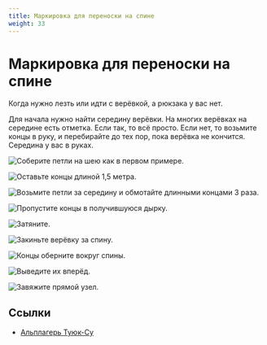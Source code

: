 ```yaml
---
title: Маркировка для переноски на спине
weight: 33
---
```


# Маркировка для переноски на спине

Когда нужно лезть или идти с верёвкой, а рюкзака у вас нет.

Для начала нужно найти середину верёвки. На многих верёвках на середине есть
отметка. Если так, то всё просто. Если нет, то возьмите концы в руку, и
перебирайте до тех пор, пока верёвка не кончится. Середина у вас в руках.

![](/images/knots/rope-coiling_12.jpg "Соберите петли на шею как в первом примере.")

![](/images/knots/rope-coiling_13.jpg "Оставьте концы длиной 1,5 метра.")

![](/images/knots/rope-coiling_14.jpg "Возьмите петли за середину и обмотайте длинными концами 3 раза.")

![](/images/knots/rope-coiling_16.jpg "Пропустите концы в получившуюся дырку.")

![](/images/knots/rope-coiling_18.jpg "Затяните.")

![](/images/knots/rope-coiling_19.jpg "Закиньте верёвку за спину.")

![](/images/knots/rope-coiling_21.jpg "Концы оберните вокруг спины.")

![](/images/knots/rope-coiling_22.jpg "Выведите их вперёд.")

![](/images/knots/rope-coiling_23.jpg "Завяжите прямой узел.")

## Ссылки

- [Альплагерь Туюк-Су](https://alplager.kz/rope-coiling/)